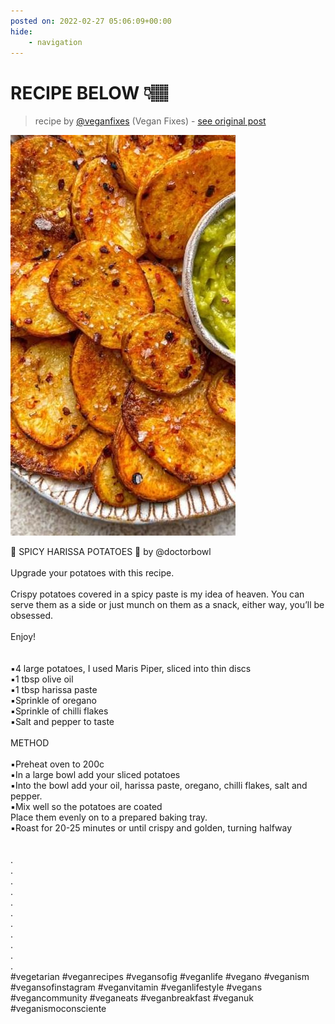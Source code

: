 ```yaml
---
posted on: 2022-02-27 05:06:09+00:00
hide:
    - navigation
---
```


# RECIPE BELOW 👇🏽 ⁣ 

> recipe by [@veganfixes](https://www.instagram.com/veganfixes/) 
(Vegan Fixes) - [see original post](https://instagram.com/p/Cad-hpQp_6C)

![](../img/veganfixes_27-02-2022_0502.png)

🥔 SPICY HARISSA POTATOES 🥔 ⁣by @doctorbowl\
⁣\
Upgrade your potatoes with this recipe.⁣\
⁣\
Crispy potatoes covered in a spicy paste is my idea of heaven. You can serve them as a side or just munch on them as a snack, either way, you’ll be obsessed.⁣\
⁣\
Enjoy! ⁣\
⁣\
⁣\
▪️4 large potatoes, I used Maris Piper, sliced into thin discs ⁣\
▪️1 tbsp olive oil⁣\
▪️1 tbsp harissa paste ⁣\
▪️Sprinkle of oregano ⁣\
▪️Sprinkle of chilli flakes ⁣\
▪️Salt and pepper to taste ⁣\
⁣\
METHOD ⁣\
⁣\
▪️Preheat oven to 200c⁣\
▪️In a large bowl add your sliced potatoes⁣\
▪️Into the bowl add your oil, harissa paste, oregano, chilli flakes, salt and pepper. ⁣\
▪️Mix well so the potatoes are coated ⁣\
Place them evenly on to a prepared baking tray. ⁣\
▪️Roast for 20-25 minutes or until crispy and golden, turning halfway ⁣\
⁣\
\
.\
.\
.\
.\
.\
.\
.\
.\
.\
.\
.\
\#vegetarian \#veganrecipes \#vegansofig \#veganlife \#vegano \#veganism \#vegansofinstagram \#veganvitamin \#veganlifestyle \#vegans \#vegancommunity \#veganeats \#veganbreakfast \#veganuk \#veganismoconsciente 